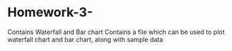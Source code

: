 # Homework-3-
Contains  Waterfall and Bar chart
Contains a file which can be used to plot waterfall chart and bar chart, along with sample data

